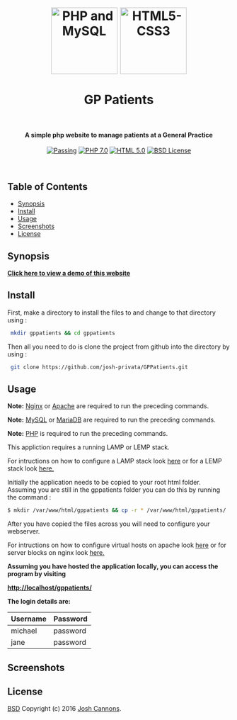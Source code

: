 <h1 align="center">
  <a href="https://www.mysql.com/"><img src="https://cloud.githubusercontent.com/assets/5771200/19331499/73b6d90a-9128-11e6-925e-c5ff1eaf5d2e.jpg" alt="PHP and MySQL" height="150"></a>
  <a href="https://www.w3.org/"><img src="https://cloud.githubusercontent.com/assets/5771200/19331463/4e5ee6ac-9128-11e6-8a09-4d5426d9ba95.jpg" alt="HTML5-CSS3" height="150"></a>
  <br>
  <br>
  GP Patients
  <br>
  <br>
</h1>
<h4 align="center">A simple php website to manage patients at a General Practice</h4>

<p align="center">
  <a href=""><img src="https://img.shields.io/travis/feross/standard/master.svg" alt="Passing"></a>
  <a href="https://secure.php.net/"><img src="https://img.shields.io/badge/PHP-7.0-brightgreen.svg" alt="PHP 7.0"></a>
  <a href="https://www.w3.org/"><img src="https://img.shields.io/badge/HTML-5-brightgreen.svg" alt="HTML 5.0"></a>
  <a href="https://opensource.org/licenses/BSD-2-Clause"><img src="https://img.shields.io/badge/License-BSD-blue.svg" alt="BSD License"></a>
</p>
<br>

## Table of Contents
- [Synopsis](#synopsis)
- [Install](#install)
- [Usage](#usage)
- [Screenshots](#screenshots)
- [License](#license)

## Synopsis


**[Click here to view a demo of this website](https://www.joshcannons.com/gp/home.php)**


## Install
First, make a directory to install the files to and change to that directory using :

```bash
 mkdir gppatients && cd gppatients
```

Then all you need to do is clone the project from github into the directory by using :

```bash
 git clone https://github.com/josh-privata/GPPatients.git
```

## Usage

**Note:**  [Nginx](https://nginx.org/en/) or [Apache](https://httpd.apache.org/download.cgi) are required to run the preceding commands.

**Note:**  [MySQL](https://www.mysql.com/downloads/) or [MariaDB](https://mariadb.org/download/) are required to run the preceding commands.

**Note:**  [PHP](http://php.net/downloads.php) is required to run the preceding commands.

This appliction requires a running LAMP or LEMP stack.


For intructions on how to configure a LAMP stack look [here](https://www.digitalocean.com/community/tutorials/how-to-install-linux-apache-mysql-php-lamp-stack-on-ubuntu) or for a LEMP stack look [here.](https://www.digitalocean.com/community/tutorials/how-to-install-linux-nginx-mysql-php-lemp-stack-in-ubuntu-16-04)

Initially the application needs to be copied to your root html folder. Assuming you are still in the gppatients folder
you can do this by running the command :

```bash
$ mkdir /var/www/html/gppatients && cp -r * /var/www/html/gppatients/
```

After you have copied the files across you will need to configure your webserver.

For intructions on how to configure virtual hosts on apache look [here](https://www.digitalocean.com/community/tutorials/how-to-set-up-apache-virtual-hosts-on-ubuntu-14-04-lts) or for server blocks on nginx look [here.](https://www.digitalocean.com/community/tutorials/how-to-set-up-nginx-server-blocks-virtual-hosts-on-ubuntu-16-04)


**Assuming you have hosted the application locally, you can access the program by visiting**

**[http://localhost/gppatients/](http://localhost/gppatients/)**

**The login details are:**

|Username  |Password  |
|----------|----------|
| michael  |password  |
|  jane    |password  |


## Screenshots


## License
[BSD](LICENSE) Copyright (c) 2016 [Josh Cannons](http://joshcannons.com).